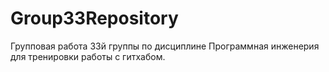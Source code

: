 # Group33Repository
Групповая работа 33й группы по дисциплине Программная инженерия для тренировки работы с гитхабом.
